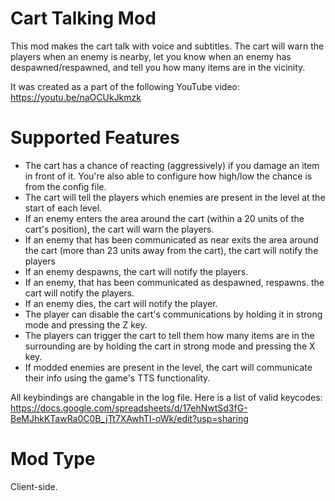 # Cart Talking Mod

This mod makes the cart talk with voice and subtitles. The cart will warn the players when an enemy is nearby, let you know when an enemy has despawned/respawned, and tell you how many items are in the vicinity.

It was created as a part of the following YouTube video: https://youtu.be/naOCUkJkmzk


# Supported Features

- The cart has a chance of reacting (aggressively) if you damage an item in front of it. You're also able to configure how high/low the chance is from the config file.
- The cart will tell the players which enemies are present in the level at the start of each level.
- If an enemy enters the area around the cart (within a 20 units of the cart's position), the cart will warn the players.
- If an enemy that has been communicated as near exits the area around the cart (more than 23 units away from the cart), the cart will notify the players
- If an enemy despawns, the cart will notify the players.
- If an enemy, that has been communicated as despawned, respawns. the cart will notify the players.
- If an enemy dies, the cart will notify the player.
- The player can disable the cart's communications by holding it in strong mode and pressing the Z key.
- The players can trigger the cart to tell them how many items are in the surrounding are by holding the cart in strong mode and pressing the X key.
- If modded enemies are present in the level, the cart will communicate their info using the game's TTS functionality.

All keybindings are changable in the log file. Here is a list of valid keycodes: https://docs.google.com/spreadsheets/d/17ehNwtSd3fG-BeMJhkKTawRa0C0B_jTt7XAwhTI-oWk/edit?usp=sharing

# Mod Type
Client-side.


